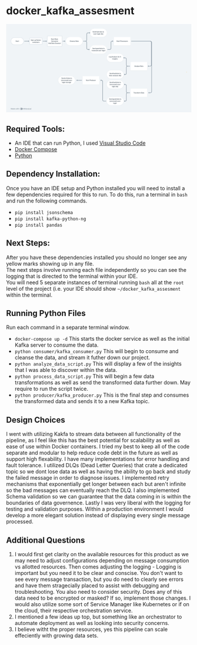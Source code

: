 # docker_kafka_assesment
![diagram](https://github.com/cory-hall/docker_kafka_assesment/blob/main/resources/Kafka_Docker_Assesment.png?raw=true)

## Required Tools:
- An IDE that can run Python, I used [Visual Studio Code](https://code.visualstudio.com/)
- [Docker Compose](https://docs.docker.com/compose/install/)
- [Python](https://www.python.org/downloads/)

## Dependency Installation:
Once you have an IDE setup and Python installed you will need to install a few dependencies required for this to run. To do this, run a terminal in `bash` and run the following commands.

- `pip install jsonschema`
- `pip install kafka-python-ng`
- `pip install pandas`

## Next Steps:
After you have these dependencies installed you should no longer see any yellow marks showing up in any file. <br>
The next steps involve running each file independently so you can see the logging that is directed to the terminal within your IDE. <br>
You will need 5 separate instances of terminal running `bash` all at the `root` level of the project (i.e. your IDE should show `~/docker_kafka_assesment` within the terminal. <br>

## Running Python Files
Run each command in a separate terminal window.

- `docker-compose up -d` This starts the docker service as well as the initial Kafka server to consume the data.
- `python consumer/kafka_consumer.py` This will begin to consume and cleanse the data, and stream it futher down our project.
- `python analyze_data_script.py` This will display a few of the insights that I was able to discover within the data.
- `python process_data_script.py` This will begin a few data transformations as well as send the transformed data further down. May require to run the script twice.
- `python producer/kafka_producer.py` This is the final step and consumes the transformed data and sends it to a new Kafka topic.

## Design Choices
I went with utilizing Kakfa to stream data between all functionality of the pipeline, as I feel like this has the best potential for scalability as well as ease of use within Docker containers. I tried my best to keep all of the code separate and modular to help reduce code debt in the future as well as support high flexability. I have many implementations for error handling and fault tolerance. I utilized DLQs (Dead Letter Queries) that crate a dedicated topic so we dont lose data as well as having the ability to go back and study the failed message in order to diagnose issues. I implemented retry mechanisms that exponentially get longer between each but aren't infinite so the bad messages can eventually reach the DLQ. I also implemented Schema validation so we can guarantee that the data coming in is within the boundaries of data governence. Lastly I was very liberal with the logging for testing and validation purposes. Within a production environment I would develop a more elegant solution instead of displaying every single message processed.

## Additional Questions
1. I would first get clarity on the available resources for this product as we may need to adjust configurations depending on message consumption vs allotted resources. Then comes adjusting the logging - Logging is important but you need it to be clear and conscise. You don't want to see every message transaction, but you do need to clearly see errors and have them stragecially placed to assist with debugging and troubleshooting. You also need to consider security. Does any of this data need to be encrypted or masked? If so, implement those changes. I would also utilize some sort of Service Manager like Kubernetes or if on the cloud, their respective orchestration service.
2. I mentioned a few ideas up top, but something like an orchestrator to automate deployment as well as looking into security concerns.
3. I believe witht the proper resources, yes this pipeline can scale effeciently with growing data sets.

